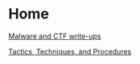 # Home
[Malware and CTF write-ups](Malware_CTF_write-ups)

[Tactics, Techniques, and Procedures](Tactics_Techniques_Procedures.md)
